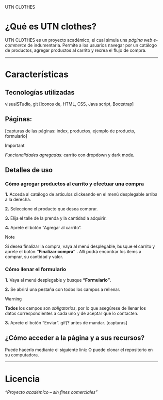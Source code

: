 UTN CLOTHES 

# ¿Qué es UTN clothes?
UTN CLOTHES es un proyecto académico, el cual simula una *página web e-commerce* de indumentaria. Permite a los usuarios navegar por un catálogo de productos, agregar productos al carrito y recrea el flujo de compra. 

---------------
# Características

## Tecnologías utilizadas
visualSTudio, git
[Iconos de, HTML, CSS, Java script, Bootstrap]


## Páginas:
[capturas de las páginas: index, productos, ejemplo de producto, formulario]
> [!IMPORTANT]
> *Funcionalidades agregadas:* carrito con dropdown y dark mode.

## Detalles de uso
### Cómo agregar productos al carrito y efectuar una compra

**1.** Acceda al catálogo de artículos clickeando en el menú desplegable arriba a la derecha.

**2.** Seleccione el producto que desea comprar.

**3.** Elija el talle de la prenda y la cantidad a adquirir.

**4.** Aprete el botón “Agregar al carrito”.

> [!NOTE]
> Si desea finalizar la compra, vaya al menú desplegable, busque el carrito y aprete el botón **“Finalizar compra”** . Allí podrá encontrar los items a comprar, su cantidad y valor.

### Cómo llenar el formulario

**1.** Vaya al menú desplegable y busque **“Formulario”**.

**2.** Se abrirá una pestaña con todos los campos a rellenar.
> [!WARNING]
> **Todos** los campos son *obligatorios*, por lo que asegúrese de llenar los datos correspondientes a cada uno y de aceptar que lo contacten. 

**3.** Aprete el botón “Enviar”.
gif(? antes de mandar.
[capturas]

## ¿Cómo acceder a la página y a sus recursos?
Puede hacerlo mediante el siguiente link:
O puede clonar el repositorio en su computadora. 

------------------------
# Licencia
*“Proyecto académico – sin fines comerciales”*
